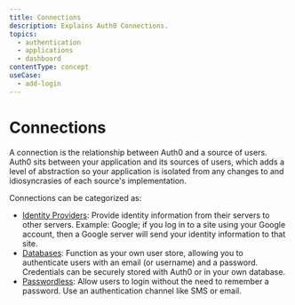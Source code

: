 ```yaml
---
title: Connections
description: Explains Auth0 Connections.
topics:
  - authentication
  - applications
  - dashboard
contentType: concept
useCase:
  - add-login
---
```

# Connections

A connection is the relationship between Auth0 and a source of users. Auth0 sits between your application and its sources of users, which adds a level of abstraction so your application is isolated from any changes to and idiosyncrasies of each source's implementation.

Connections can be categorized as:

- [Identity Providers](/connections/concept/identity-providers): Provide identity information from their servers to other servers. Example: Google; if you log in to a site using your Google account, then a Google server will send your identity information to that site.
- [Databases](/connections/concept/database-connection): Function as your own user store, allowing you to authenticate users with an email (or username) and a password. Credentials can be securely stored with Auth0 or in your own database.
- [Passwordless](/connections/concept/passwordless-connection): Allow users to login without the need to remember a password. Use an authentication channel like SMS or email.

